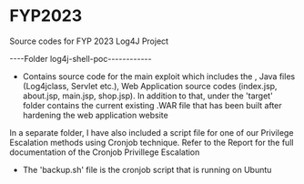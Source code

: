 # FYP2023
Source codes for FYP 2023 Log4J Project

----Folder log4j-shell-poc------------
- Contains source code for the main exploit which includes the , Java files (Log4jclass, Servlet etc.), Web Application source codes (index.jsp, about.jsp, main.jsp, shop.jsp). In addition to that, under the 'target' folder contains the current existing .WAR file that has been built after hardening the web application website

In a separate folder, I have also included a script file for one of our Privilege Escalation methods using Cronjob technique. Refer to the Report for the full documentation of the Cronjob Privillege Escalation
- The 'backup.sh' file is the cronjob script that is running on Ubuntu

